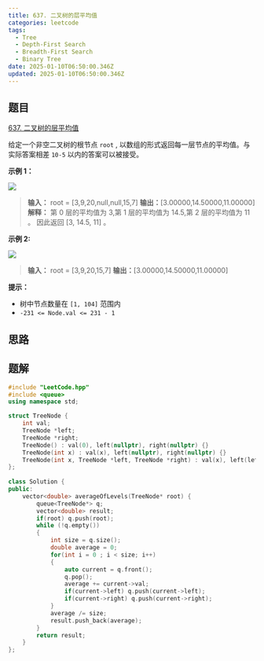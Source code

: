 ```yaml
---
title: 637. 二叉树的层平均值
categories: leetcode
tags: 
  - Tree
  - Depth-First Search
  - Breadth-First Search
  - Binary Tree
date: 2025-01-10T06:50:00.346Z
updated: 2025-01-10T06:50:00.346Z
---
```


<!--more-->

## 题目

[637. 二叉树的层平均值](https://leetcode.cn/problems/average-of-levels-in-binary-tree)

给定一个非空二叉树的根节点 `root` , 以数组的形式返回每一层节点的平均值。与实际答案相差 `10-5` 以内的答案可以被接受。



**示例 1：**

![](https://assets.leetcode.com/uploads/2021/03/09/avg1-tree.jpg)

> 
> 
> **输入：** root = [3,9,20,null,null,15,7]
> **输出：**[3.00000,14.50000,11.00000]
> **解释：** 第 0 层的平均值为 3,第 1 层的平均值为 14.5,第 2 层的平均值为 11 。
> 因此返回 [3, 14.5, 11] 。
> 

**示例 2:**

![](https://assets.leetcode.com/uploads/2021/03/09/avg2-tree.jpg)

> 
> 
> **输入：** root = [3,9,20,15,7]
> **输出：**[3.00000,14.50000,11.00000]
> 



**提示：**

  * 树中节点数量在 `[1, 104]` 范围内
  * `-231 <= Node.val <= 231 - 1`



## 思路


## 题解

```cpp
#include "LeetCode.hpp"
#include <queue>
using namespace std;

struct TreeNode {
    int val;
    TreeNode *left;
    TreeNode *right;
    TreeNode() : val(0), left(nullptr), right(nullptr) {}
    TreeNode(int x) : val(x), left(nullptr), right(nullptr) {}
    TreeNode(int x, TreeNode *left, TreeNode *right) : val(x), left(left), right(right) {}
};
 
class Solution {
public:
    vector<double> averageOfLevels(TreeNode* root) {
        queue<TreeNode*> q;
        vector<double> result;
        if(root) q.push(root);
        while (!q.empty()) 
        {
            int size = q.size();
            double average = 0;
            for(int i = 0 ; i < size; i++)
            {
                auto current = q.front();
                q.pop();
                average += current->val;
                if(current->left) q.push(current->left);
                if(current->right) q.push(current->right);
            }
            average /= size;
            result.push_back(average);
        }
        return result;
    }
};
```
